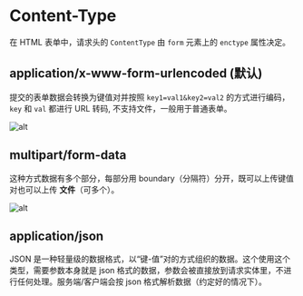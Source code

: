 # Content-Type

在 HTML 表单中，请求头的 `ContentType` 由 `form` 元素上的 `enctype` 属性决定。

## application/x-www-form-urlencoded (默认)

提交的表单数据会转换为键值对并按照 `key1=val1&key2=val2` 的方式进行编码，`key` 和 `val` 都进行 URL 转码, 不支持文件，一般用于普通表单。

![alt](https://limy-1309594960.cos.ap-beijing.myqcloud.com/blog/www-form-urlencoded.png)

## multipart/form-data

这种方式数据有多个部分，每部分用 boundary（分隔符）分开，既可以上传键值对也可以上传 **文件**（可多个）。

![alt](https://limy-1309594960.cos.ap-beijing.myqcloud.com/blog/multipart_form-data.png)

## application/json

JSON 是一种轻量级的数据格式，以“键-值”对的方式组织的数据。这个使用这个类型，需要参数本身就是 json 格式的数据，参数会被直接放到请求实体里，不进行任何处理。服务端/客户端会按 json 格式解析数据（约定好的情况下）。
